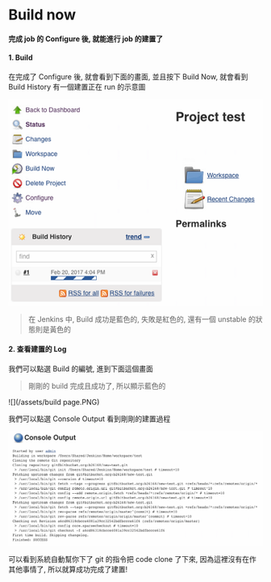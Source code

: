 Build now
====

#### 完成 job 的 Configure 後, 就能進行 job 的建置了

#### 1. Build

在完成了 Configure 後, 就會看到下面的畫面, 並且按下 Build Now, 就會看到 Build History 有一個建置正在 run 的示意圖

![](/assets/initbuild.PNG)

> 在 Jenkins 中, Build 成功是藍色的, 失敗是紅色的, 還有一個 unstable 的狀態則是黃色的

#### 2. 查看建置的 Log

我們可以點選 Build 的編號, 進到下面這個畫面

> 剛剛的 build 完成且成功了, 所以顯示藍色的

![](/assets/build page.PNG)

我們可以點選 Console Output 看到剛剛的建置過程

![](/assets/buildlog.PNG)

可以看到系統自動幫你下了 git 的指令把 code clone 了下來, 因為這裡沒有在作其他事情了, 所以就算成功完成了建置!